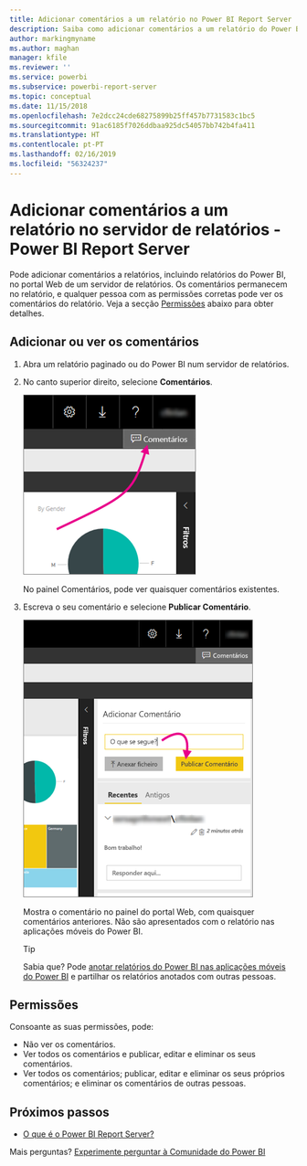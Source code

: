 ```yaml
---
title: Adicionar comentários a um relatório no Power BI Report Server
description: Saiba como adicionar comentários a um relatório do Power BI ou paginado no Power BI Report Server ou no servidor de relatórios do SQL Server Reporting Services.
author: markingmyname
ms.author: maghan
manager: kfile
ms.reviewer: ''
ms.service: powerbi
ms.subservice: powerbi-report-server
ms.topic: conceptual
ms.date: 11/15/2018
ms.openlocfilehash: 7e2dcc24cde68275899b25ff457b7731583c1bc5
ms.sourcegitcommit: 91ac6185f7026ddbaa925dc54057bb742b4fa411
ms.translationtype: HT
ms.contentlocale: pt-PT
ms.lasthandoff: 02/16/2019
ms.locfileid: "56324237"
---
```

# <a name="add-comments-to-a-report-in-a-report-server---power-bi-report-server"></a>Adicionar comentários a um relatório no servidor de relatórios - Power BI Report Server

Pode adicionar comentários a relatórios, incluindo relatórios do Power BI, no portal Web de um servidor de relatórios. Os comentários permanecem no relatório, e qualquer pessoa com as permissões corretas pode ver os comentários do relatório. Veja a secção [Permissões](#permissions) abaixo para obter detalhes.

## <a name="add-or-view-comments"></a>Adicionar ou ver os comentários

1. Abra um relatório paginado ou do Power BI num servidor de relatórios.
2. No canto superior direito, selecione **Comentários**.

    ![Selecionar Comentários](media/add-comments/report-server-web-portal-comments-button.png)

    No painel Comentários, pode ver quaisquer comentários existentes.
3. Escreva o seu comentário e selecione **Publicar Comentário**.

    ![Publicar Comentário](media/add-comments/report-server-web-portal-comments-pane.png)

    Mostra o comentário no painel do portal Web, com quaisquer comentários anteriores. Não são apresentados com o relatório nas aplicações móveis do Power BI.

   > [!TIP]
   > Sabia que? Pode [anotar relatórios do Power BI nas aplicações móveis do Power BI](../consumer/mobile/mobile-annotate-and-share-a-tile-from-the-mobile-apps.md) e partilhar os relatórios anotados com outras pessoas.

## <a name="permissions"></a>Permissões

Consoante as suas permissões, pode:

* Não ver os comentários.
* Ver todos os comentários e publicar, editar e eliminar os seus comentários.
* Ver todos os comentários; publicar, editar e eliminar os seus próprios comentários; e eliminar os comentários de outras pessoas.

## <a name="next-steps"></a>Próximos passos
* [O que é o Power BI Report Server?](get-started.md)  

Mais perguntas? [Experimente perguntar à Comunidade do Power BI](https://community.powerbi.com/)

